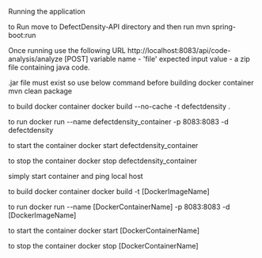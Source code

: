 Running the application

to Run move to DefectDensity-API directory and then run
mvn spring-boot:run

Once running use the following URL
http://localhost:8083/api/code-analysis/analyze [POST]
variable name - 'file'
expected input value - a zip file containing java code.

.jar file must exist so use below command before building docker container
mvn clean package 

to build docker container
docker build --no-cache -t defectdensity .

to run
docker run --name defectdensity_container -p 8083:8083 -d defectdensity

to start the container
docker start defectdensity_container

to stop the container
docker stop defectdensity_container

simply start container and ping local host

to build docker container
docker build -t [DockerImageName]

to run
docker run --name [DockerContainerName] -p 8083:8083 -d [DockerImageName]

to start the container
docker start [DockerContainerName]

to stop the container
docker stop [DockerContainerName]



